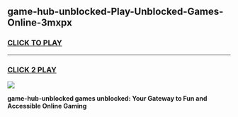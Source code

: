 
## game-hub-unblocked-Play-Unblocked-Games-Online-3mxpx
<h3>
<a href="https://premium76.site?title=game-hub-unblocked&ref=24A">CLICK TO PLAY</a></h3>
<hr>

<h3>
<a href="https://premium76.site?title=game-hub-unblocked&ref=24A">CLICK 2 PLAY</a>
  
</h3>

<a href="https://premium76.site?title=game-hub-unblocked&ref=24A"><img src="https://clearcache.store/games.png"></a>


**game-hub-unblocked games unblocked: Your Gateway to Fun and Accessible Online Gaming**
